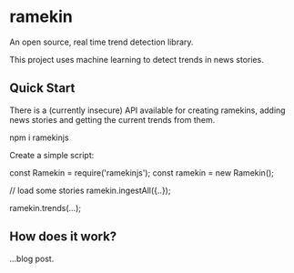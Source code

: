 # ramekin
An open source, real time trend detection library.

This project uses machine learning to detect trends in news stories.

## Quick Start

There is a (currently insecure) API available for creating ramekins, adding news stories and getting the current trends from them.

   npm i ramekinjs

Create a simple script:

   const Ramekin = require('ramekinjs');
   const ramekin = new Ramekin();

   // load some stories
   ramekin.ingestAll({..});

   ramekin.trends(...); 

## How does it work?

...blog post.